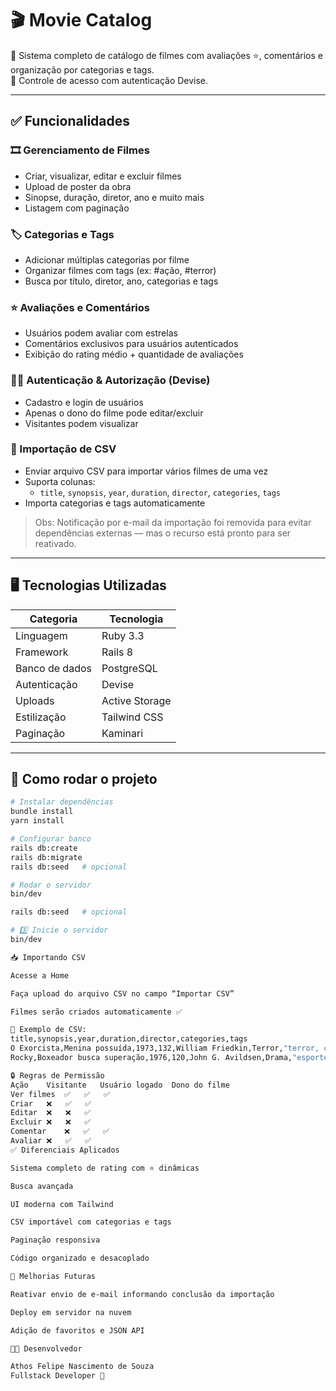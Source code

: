 # 🎬 Movie Catalog

📌 Sistema completo de catálogo de filmes com avaliações ⭐, comentários e organização por categorias e tags.  
🔐 Controle de acesso com autenticação Devise.

---

## ✅ Funcionalidades

### 🎞 Gerenciamento de Filmes
- Criar, visualizar, editar e excluir filmes
- Upload de poster da obra
- Sinopse, duração, diretor, ano e muito mais
- Listagem com paginação

### 🏷 Categorias e Tags
- Adicionar múltiplas categorias por filme
- Organizar filmes com tags (ex: #ação, #terror)
- Busca por título, diretor, ano, categorias e tags

### ⭐ Avaliações e Comentários
- Usuários podem avaliar com estrelas
- Comentários exclusivos para usuários autenticados
- Exibição do rating médio + quantidade de avaliações

### 🧑‍💻 Autenticação & Autorização (Devise)
- Cadastro e login de usuários
- Apenas o dono do filme pode editar/excluir
- Visitantes podem visualizar

### 📂 Importação de CSV
- Enviar arquivo CSV para importar vários filmes de uma vez
- Suporta colunas:
  - `title`, `synopsis`, `year`, `duration`, `director`, `categories`, `tags`
- Importa categorias e tags automaticamente

> Obs: Notificação por e-mail da importação foi removida para evitar dependências externas — mas o recurso está pronto para ser reativado.

---

## 🖥 Tecnologias Utilizadas

| Categoria | Tecnologia |
|----------|------------|
| Linguagem | Ruby 3.3 |
| Framework | Rails 8 |
| Banco de dados | PostgreSQL |
| Autenticação | Devise |
| Uploads | Active Storage |
| Estilização | Tailwind CSS |
| Paginação | Kaminari |

---

## 📌 Como rodar o projeto

```bash
# Instalar dependências
bundle install
yarn install

# Configurar banco
rails db:create
rails db:migrate
rails db:seed   # opcional

# Rodar o servidor
bin/dev

rails db:seed   # opcional

# 3️⃣ Inicie o servidor
bin/dev

📥 Importando CSV

Acesse a Home

Faça upload do arquivo CSV no campo “Importar CSV”

Filmes serão criados automaticamente ✅

📌 Exemplo de CSV:
title,synopsis,year,duration,director,categories,tags
O Exorcista,Menina possuída,1973,132,William Friedkin,Terror,"terror, classico"
Rocky,Boxeador busca superação,1976,120,John G. Avildsen,Drama,"esporte, luta"

🔒 Regras de Permissão
Ação	Visitante	Usuário logado	Dono do filme
Ver filmes	✅	✅	✅
Criar	❌	✅	✅
Editar	❌	❌	✅
Excluir	❌	❌	✅
Comentar	❌	✅	✅
Avaliar	❌	✅	✅
✅ Diferenciais Aplicados

Sistema completo de rating com ⭐ dinâmicas

Busca avançada

UI moderna com Tailwind

CSV importável com categorias e tags

Paginação responsiva

Código organizado e desacoplado

📌 Melhorias Futuras

Reativar envio de e-mail informando conclusão da importação

Deploy em servidor na nuvem

Adição de favoritos e JSON API

👨‍💻 Desenvolvedor

Athos Felipe Nascimento de Souza
Fullstack Developer 🚀
